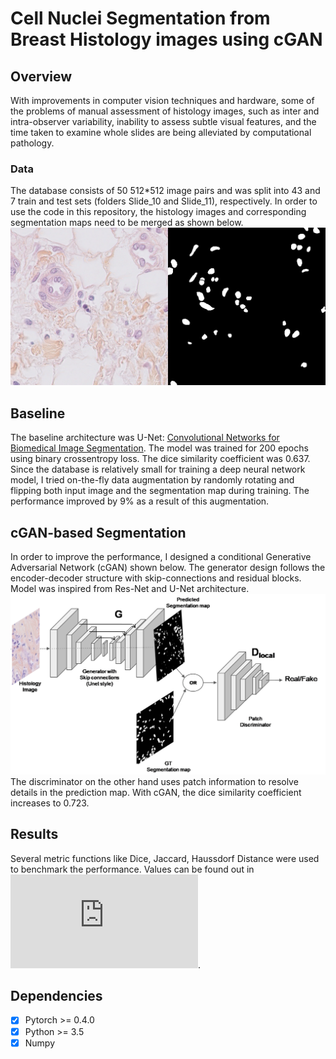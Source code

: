 # Cell Nuclei Segmentation from Breast Histology images using cGAN
## Overview
With improvements in computer vision techniques and hardware, some of the problems of manual assessment of histology images, such as inter and intra-observer variability, inability to assess subtle visual features, and the time
taken to examine whole slides are being alleviated by computational pathology.

### Data
The database consists of 50 512*512 image pairs and was split into 43 and 7 train and test sets (folders Slide_10 and Slide_11), respectively. In order to use the code in this repository, the histology images and corresponding segmentation maps need to be merged as shown below.
![alt text](https://github.com/babajide07/Cell-Nuclei-Segmentation-from-Histology-images-using-Conditional-Generative-Adversarial-Network-/blob/master/Results/Slide_11_11_2.png)

## Baseline
The baseline architecture was U-Net: [Convolutional Networks for Biomedical Image Segmentation](https://lmb.informatik.uni-freiburg.de/people/ronneber/u-net/). The model was trained for 200 epochs using binary crossentropy loss. The dice similarity coefficient was 0.637. Since the database is relatively small for training a deep neural network model, I tried on-the-fly data augmentation by randomly rotating and flipping both input image and the segmentation map during training. The performance improved by 9% as a result of this augmentation.

## cGAN-based Segmentation
In order to improve the performance, I designed a conditional Generative Adversarial Network (cGAN) shown below. The generator design follows the encoder-decoder structure with skip-connections and residual blocks. Model was inspired from Res-Net and U-Net architecture. 
![alt text](https://github.com/jainaviral898/Cell-Nuclei-Segmentation-using-cGAN/blob/master/images/gan_image.jpg)
The discriminator on the other hand uses patch information to resolve details in the prediction map. With cGAN, the dice similarity coefficient increases to 0.723.
## Results
Several metric functions like Dice, Jaccard, Haussdorf Distance were used to benchmark the performance. Values can be found out in ![this document](https://github.com/jainaviral898/Cell-Nuclei-Segmentation-using-cGAN/blob/master/final%20results.pdf).

## Dependencies
 - [x] Pytorch >= 0.4.0
 - [x] Python >= 3.5
 - [x] Numpy 
